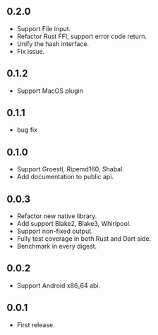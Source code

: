 ## 0.2.0
* Support File input.
* Refactor Rust FFI, support error code return.
* Unify the hash interface.
* Fix issue.

## 0.1.2

* Support MacOS plugin

## 0.1.1

* bug fix

## 0.1.0

* Support Groestl, Ripemd160, Shabal.
* Add documentation to public api.

## 0.0.3

* Refactor new native library.
* Add support Blake2, Blake3, Whirlpool.
* Support non-fixed output.
* Fully test coverage in both Rust and Dart side.
* Benchmark in every digest.

## 0.0.2

* Support Android x86_64 abi.

## 0.0.1

* First release.